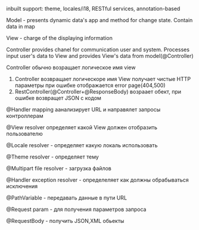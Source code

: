  inbuilt support:
    theme, locales/i18, RESTful services,
    annotation-based
 
 
 Model - presents dynamic data's app and 
 method for change state.
 Contain data in map 
 
 View - charge of the displaying information
 
 Controller provides chanel for communication user and system.
 Processes input user's data to View and provides
 View's data from model(@Controller)
 
 
   Controller
   обычно возращает логическое имя view
   
   1. Controller 
        возвращает логическоре имя View
        получает чистые HTTP параметры
        при ошибке отображается error page(404,500)
   2. RestController(@Controller+@ResponseBody)
        возраает обект, при ошибке возвращет JSON с кодом
   
   @Handler mapping аанализирует URL и направялет запросы контроллерам
  
   @View resolver определяет какой View должен отобразить пользователю
  
   @Locale resolver - определяет какую локаль использовать
  
   @Theme resolver - определяет тему
  
   @Multipart file resolver - загрузка файлов
  
   @Handler exception resolver - определеляет как должны обрабываться исключения
   
   @PathVariable - передавать данные в пути URL
   
   @Request param  - для получения параметров запроса
   
   @RequestBody - получить JSON,XML обьекты 